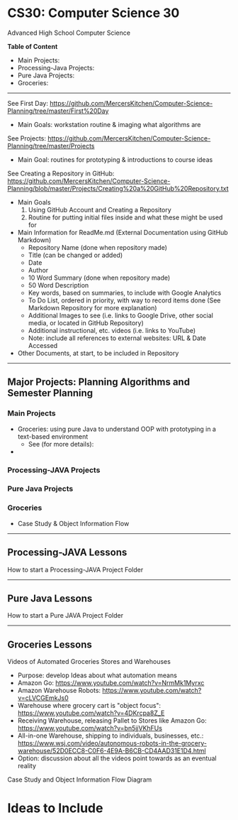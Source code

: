 # CS30: Computer Science 30
Advanced High School Computer Science

**Table of Content**
- Main Projects:
- Processing-Java Projects:
- Pure Java Projects:
- Groceries:

---

See First Day: https://github.com/MercersKitchen/Computer-Science-Planning/tree/master/First%20Day
- Main Goals: workstation routine & imaging what algorithms are

See Projects: https://github.com/MercersKitchen/Computer-Science-Planning/tree/master/Projects
- Main Goal: routines for prototyping & introductions to course ideas

See Creating a Repository in GitHub: https://github.com/MercersKitchen/Computer-Science-Planning/blob/master/Projects/Creating%20a%20GitHub%20Repository.txt
- Main Goals
   1. Using GitHub Account and Creating a Repository
   2. Routine for putting initial files inside and what these might be used for
- Main Information for ReadMe.md (External Documentation using GitHub Markdown)
   - Repository Name (done when repository made)
   - Title (can be changed or added)
   - Date
   - Author
   - 10 Word Summary (done when repository made)
   - 50 Word Description
   - Key words, based on summaries, to include with Google Analytics
   - To Do List, ordered in priority, with way to record items done (See Markdown Repository for more explanation)
   - Additional Images to see (i.e. links to Google Drive, other social media, or located in GitHub Repository)
   - Additional instructional, etc. videos (i.e. links to YouTube)
   - Note: include all references to external websites: URL & Date Accessed
- Other Documents, at start, to be included in Repository

---

## Major Projects: Planning Algorithms and Semester Planning

### Main Projects
- Groceries: using pure Java to understand OOP with prototyping in a text-based environment
   - See (for more details):
-

### Processing-JAVA Projects

### Pure Java Projects

### Groceries
- Case Study & Object Information Flow

---

## Processing-JAVA Lessons

How to start a Processing-JAVA Project Folder

---

## Pure Java Lessons

How to start a Pure JAVA Project Folder

---
## Groceries Lessons

Videos of Automated Groceries Stores and Warehouses
- Purpose: develop Ideas about what automation means
- Amazon Go: https://www.youtube.com/watch?v=NrmMk1Myrxc
- Amazon Warehouse Robots: https://www.youtube.com/watch?v=cLVCGEmkJs0
- Warehouse where grocery cart is "object focus": https://www.youtube.com/watch?v=4DKrcpa8Z_E
- Receiving Warehouse, releasing Pallet to Stores like Amazon Go: https://www.youtube.com/watch?v=bn5jjVKhFUs
- All-in-one Warehouse, shipping to individuals, businesses, etc.: https://www.wsj.com/video/autonomous-robots-in-the-grocery-warehouse/52D0ECC8-C0F6-4E9A-B6CB-CD4AAD31E1D4.html
- Option: discussion about all the videos point towards as an eventual reality

Case Study and Object Information Flow Diagram

# Ideas to Include
